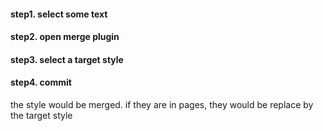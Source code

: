 #### step1. select some text
#### step2. open merge plugin
#### step3. select a target style
#### step4. commit
the style would be merged. if they are in pages, they would be replace by the target style
